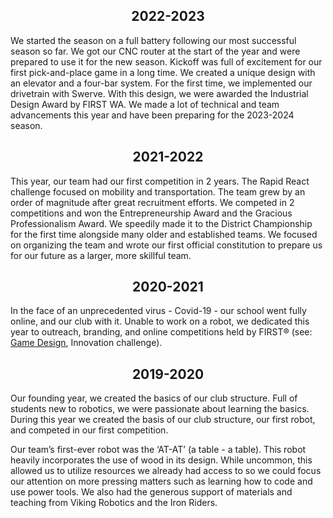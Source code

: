 
## <center>2022-2023</center>

We started the season on a full battery following our most successful season so far. We got our CNC router at the start of the year and were prepared to use it for the new season. Kickoff was full of excitement for our first pick-and-place game in a long time. We created a unique design with an elevator and a four-bar system. For the first time, we implemented our drivetrain with Swerve. With this design, we were awarded the Industrial Design Award by FIRST WA. We made a lot of technical and team advancements this year and have been preparing for the 2023-2024 season. 

## <center>2021-2022</center>

This year, our team had our first competition in 2 years. The Rapid React challenge focused on mobility and transportation. The team grew by an order of magnitude after great recruitment efforts. We competed in 2 competitions and won the Entrepreneurship Award and the Gracious Professionalism Award. We speedily made it to the District Championship for the first time alongside many older and established teams. We focused on organizing the team and wrote our first official constitution to prepare us for our future as a larger, more skillful team.

## <center>2020-2021</center>

In the face of an unprecedented virus - Covid-19 - our school went fully online, and our club with it. Unable to work on a robot, we dedicated this year to outreach, branding, and online competitions held by FIRST® (see: [Game Design](/about#game-design), Innovation challenge).

## <center>2019-2020</center>

Our founding year, we created the basics of our club structure. Full of students new to robotics, we were passionate about learning the basics. During this year we created the basis of our club structure, our first robot, and competed in our first competition.

Our team’s first-ever robot was the ‘AT-AT’ (a table - a table). This robot heavily incorporates the use of wood in its design. While uncommon, this allowed us to utilize resources we already had access to so we could focus our attention on more pressing matters such as learning how to code and use power tools. We also had the generous support of materials and teaching from Viking Robotics and the Iron Riders.
